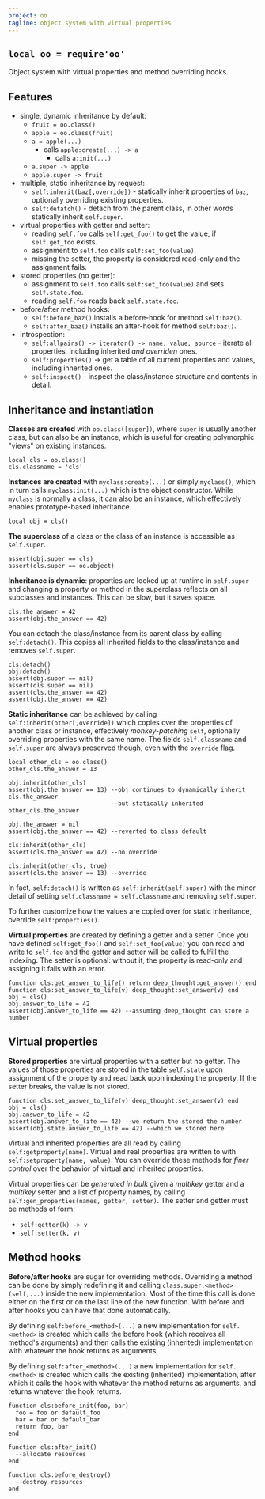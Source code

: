 ```yaml
---
project: oo
tagline: object system with virtual properties
---
```


## `local oo = require'oo'`

Object system with virtual properties and method overriding hooks.

## Features

 * single, dynamic inheritance by default:
   * `fruit = oo.class()`
   * `apple = oo.class(fruit)`
   * `a = apple(...)`
		* calls `apple:create(...) -> a`
			* calls `a:init(...)`
   * `a.super -> apple`
   * `apple.super -> fruit`
 * multiple, static inheritance by request:
   * `self:inherit(baz[,override])` - statically inherit properties of `baz`, optionally overriding existing properties.
   * `self:detatch()` - detach from the parent class, in other words statically inherit `self.super`.
 * virtual properties with getter and setter:
   * reading `self.foo` calls `self:get_foo()` to get the value, if `self.get_foo` exists.
   * assignment to `self.foo` calls `self:set_foo(value)`.
   * missing the setter, the property is considered read-only and the assignment fails.
 * stored properties (no getter):
   * assignment to `self.foo` calls `self:set_foo(value)` and sets `self.state.foo`.
   * reading `self.foo` reads back `self.state.foo`.
 * before/after method hooks:
   * `self:before_baz()` installs a before-hook for method `self:baz()`.
   * `self:after_baz()` installs an after-hook for method `self:baz()`.
 * introspection:
   * `self:allpairs() -> iterator() -> name, value, source` - iterate all properties, including inherited _and overriden_ ones.
   * `self:properties()` -> get a table of all current properties and values, including inherited ones.
   * `self:inspect()` - inspect the class/instance structure and contents in detail.

## Inheritance and instantiation

**Classes are created** with `oo.class([super])`, where `super` is usually another class, but can also be an instance,
which is useful for creating polymorphic "views" on existing instances.

~~~{.lua}
local cls = oo.class()
cls.classname = 'cls'
~~~

**Instances are created** with `myclass:create(...)` or simply `myclass()`, which in turn calls `myclass:init(...)`
which is the object constructor. While `myclass` is normally a class, it can also be an instance, which effectively
enables prototype-based inheritance.

~~~{.lua}
local obj = cls()
~~~

**The superclass** of a class or the class of an instance is accessible as `self.super`.

~~~{.lua}
assert(obj.super == cls)
assert(cls.super == oo.object)
~~~

**Inheritance is dynamic**: properties are looked up at runtime in `self.super` and changing a property or method
in the superclass reflects on all subclasses and instances. This can be slow, but it saves space.

~~~{.lua}
cls.the_answer = 42
assert(obj.the_answer == 42)
~~~

You can detach the class/instance from its parent class by calling `self:detach()`. This copies all inherited fields
to the class/instance and removes `self.super`.

~~~{.lua}
cls:detach()
obj:detach()
assert(obj.super == nil)
assert(cls.super == nil)
assert(cls.the_answer == 42)
assert(obj.the_answer == 42)
~~~

**Static inheritance** can be achieved by calling `self:inherit(other[,override])` which copies over the properties of
another class or instance, effectively *monkey-patching* `self`, optionally overriding properties with the same name.
The fields `self.classname` and `self.super` are always preserved though, even with the `override` flag.

~~~{.lua}
local other_cls = oo.class()
other_cls.the_answer = 13

obj:inherit(other_cls)
assert(obj.the_answer == 13) --obj continues to dynamically inherit cls.the_answer
                             --but statically inherited other_cls.the_answer

obj.the_answer = nil
assert(obj.the_answer == 42) --reverted to class default

cls:inherit(other_cls)
assert(cls.the_answer == 42) --no override

cls:inherit(other_cls, true)
assert(cls.the_answer == 13) --override
~~~

In fact, `self:detach()` is written as `self:inherit(self.super)` with the minor detail of setting
`self.classname = self.classname` and removing `self.super`.

To further customize how the values are copied over for static inheritance, override `self:properties()`.

**Virtual properties** are created by defining a getter and a setter. Once you have defined `self:get_foo()`
and `self:set_foo(value)` you can read and write to `self.foo` and the getter and setter will be called to fulfill
the indexing. The setter is optional: without it, the property is read-only and assigning it fails with an error.

~~~{.lua}
function cls:get_answer_to_life() return deep_thought:get_answer() end
function cls:set_answer_to_life(v) deep_thought:set_answer(v) end
obj = cls()
obj.answer_to_life = 42
assert(obj.answer_to_life == 42) --assuming deep_thought can store a number
~~~

## Virtual properties

**Stored properties** are virtual properties with a setter but no getter. The values of those properties are stored
in the table `self.state` upon assignment of the property and read back upon indexing the property.
If the setter breaks, the value is not stored.

~~~{.lua}
function cls:set_answer_to_life(v) deep_thought:set_answer(v) end
obj = cls()
obj.answer_to_life = 42
assert(obj.answer_to_life == 42) --we return the stored the number
assert(obj.state.answer_to_life == 42) --which we stored here
~~~

Virtual and inherited properties are all read by calling `self:getproperty(name)`. Virtual and real properties
are written to with `self:setproperty(name, value)`. You can override these methods for *finer control* over the
behavior of virtual and inherited properties.

Virtual properties can be *generated in bulk* given a _multikey_ getter and a _multikey_ setter
and a list of property names, by calling `self:gen_properties(names, getter, setter)`.
The setter and getter must be methods of form:

  * `self:getter(k) -> v`
  * `self:setter(k, v)`

## Method hooks

**Before/after hooks** are sugar for overriding methods. Overriding a method can be done by simply redefining
it and calling `class.super.<method>(self,...)` inside the new implementation. Most of the time this call
is done either on the first or on the last line of the new function. With before and after hooks you can
have that done automatically.

By defining `self:before_<method>(...)` a new implementation for `self.<method>` is created which calls the
before hook (which receives all method's arguments) and then calls the existing (inherited) implementation
with whatever the hook returns as arguments.

By defining `self:after_<method>(...)` a new implementation for `self.<method>` is created which calls the
existing (inherited) implementation, after which it calls the hook with whatever the method returns as arguments,
and returns whatever the hook returns.

~~~{.lua}
function cls:before_init(foo, bar)
  foo = foo or default_foo
  bar = bar or default_bar
  return foo, bar
end

function cls:after_init()
  --allocate resources
end

function cls:before_destroy()
  --destroy resources
end
~~~
